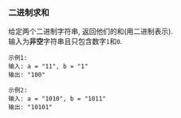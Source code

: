 
### 二进制求和

给定两个二进制字符串, 返回他们的和(用二进制表示).<br/>
输入为**非空**字符串且只包含数字``` 1 ```和``` 0 ```.<br/>

```
示例1:
输入: a = "11", b = "1"
输出: "100"

示例2:
输入: a = "1010", b = "1011"
输出: "10101"
```
